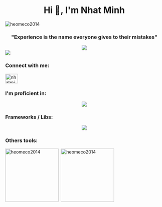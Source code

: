 <h1 align="center">Hi 👋, I'm Nhat Minh</h1>
<p align="left"> <img src="https://komarev.com/ghpvc/?username=heomeco2014&label=Profile%20views&color=0e75b6&style=flat" alt="heomeco2014" /> </p>
<h3 align="center" font-style="italic">"Experience is the name everyone gives to their mistakes"</h3>
<div align="center">
    <img src="https://user-images.githubusercontent.com/73995275/222146888-2ac7f3cc-a14b-4b98-9bd2-16fa99ea11f8.png">
    <br>
</div>
<img align="center" src="https://readme-typing-svg.herokuapp.com/?lines=Welcom+to+my+github+Valley;Web+Developer;Chess+Player;Problem+Solver;Gym+Goer;&color=teal&center=true" />
<h3 align="left">Connect with me:</h3>
<p align="left">
<a href="https://www.linkedin.com/in/nhatminhdev/" target="blank"><img align="center" src="https://raw.githubusercontent.com/rahuldkjain/github-profile-readme-generator/master/src/images/icons/Social/linked-in-alt.svg" alt="nhatminhchess" height="30" width="40" /></a>
<!-- <a href="https://www.leetcode.com/heomeco2016" target="blank"><img align="center" src="https://raw.githubusercontent.com/rahuldkjain/github-profile-readme-generator/master/src/images/icons/Social/leet-code.svg" alt="heomeco2016" height="30" width="40" /></a> -->
</p>

<h3 align="left">I'm proficient in:</h3>
<p align="center">
    <img src="https://skillicons.dev/icons?i=html,css,js,ts,golang"/><br/>
</p>
<h3 align="left">Frameworks / Libs:</h3>
<p align="center">
        <img src="https://skillicons.dev/icons?i=react,redux,tailwind,nest,expressjs&perline=5"/>
</p>
<h3 align="left">Others tools:</h3>

<p><img height=170  align="left" src="https://github-readme-stats.vercel.app/api/top-langs?username=heomeco2014&show_icons=true&locale=en&layout=compact&bg_color=1e1e2e&text_color=cdd6f4&icon_color=cba6f7&title_color=a6e3a1" alt="heomeco2014" /></p>

<p>&nbsp;<img height=170 align="center" src="https://github-readme-stats.vercel.app/api?username=heomeco2014&show_icons=true&locale=en&bg_color=1e1e2e&text_color=cdd6f4&icon_color=cba6f7&title_color=a6e3a1" alt="heomeco2014" /></p>
